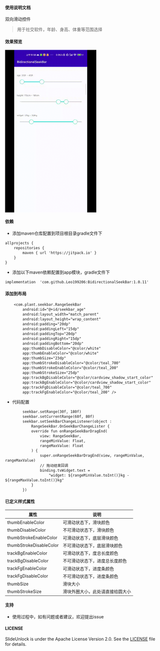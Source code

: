 #### 使用说明文档

双向滑动控件
> 用于社交软件，年龄、身高、体重等范围选择

#### 效果预览

<img src="https://github.com/Leo199206/BidirectionalSeekBar/blob/main/device-2021-11-21-105818.gif?raw=true" width="300" heght="500" align=center />

#### 依赖

+ 添加maven仓库配置到项目根目录gradle文件下

```
allprojects {
    repositories {
        maven { url 'https://jitpack.io' }
    }
}
```

+ 添加以下maven依赖配置到app模块，gradle文件下

```
implementation  'com.github.Leo199206:BidirectionalSeekBar:1.0.11'
```

#### 添加到布局

```
    <com.plant.seekbar.RangeSeekBar
        android:id="@+id/seekbar_age"
        android:layout_width="match_parent"
        android:layout_height="wrap_content"
        android:padding="20dp"
        android:paddingLeft="15dp"
        android:paddingTop="20dp"
        android:paddingRight="15dp"
        android:paddingBottom="20dp"
        app:thumbDisableColor="@color/white"
        app:thumbEnableColor="@color/white"
        app:thumbSize="23dp"
        app:thumbStrokeDisableColor="@color/teal_700"
        app:thumbStrokeEnableColor="@color/teal_200"
        app:thumbStrokeSize="25dp"
        app:trackBgDisableColor="@color/cardview_shadow_start_color"
        app:trackBgEnableColor="@color/cardview_shadow_start_color"
        app:trackFgDisableColor="@color/teal_700"
        app:trackFgEnableColor="@color/teal_200" />

```

+ 代码配置

```
        seekbar.setRange(30f, 180f)
        seekbar.setCurrentRange(60f, 80f)
        seekbar.setSeekBarChangeListener(object :
            RangeSeekBar.OnSeekBarChangeLister {
            override fun onRangeSeekBarDragEnd(
                view: RangeSeekBar,
                rangeMinValue: Float,
                rangeMaxValue: Float
            ) {
                super.onRangeSeekBarDragEnd(view, rangeMinValue, rangeMaxValue)
                // 拖动结束回调
                binding.tvWidget.text =
                    "widget: ${rangeMinValue.toInt()}kg - ${rangeMaxValue.toInt()}kg"
            }
        })

```

#### 已定义样式属性

| 属性                      | 说明               |
|-------------------------|------------------|
| thumbEnableColor        | 可滑动状态下，滑块颜色      |
| thumbDisableColor       | 不可滑动状态下，滑块颜色     |
| thumbStrokeEnableColor  | 可滑动状态下，底层滑块颜色    |
| thumbStrokeDisableColor | 不可滑动状态下，底层滑块颜色   |
| trackBgEnableColor      | 可滑动状态下，度总长度颜色    | 
| trackBgDisableColor     | 不可滑动状态下，进度总长度颜色  | 
| trackFgEnableColor      | 可滑动状态下，进度条颜色     |
| trackFgDisableColor     | 不可滑动状态下，进度条颜色    | 
| thumbSize               | 滑块大小             | 
| thumbStrokeSize         | 滑块外圈大小，此处请直接给圆大小 |

#### 支持

+ 使用过程中，如有问题或者建议，欢迎提出issue

#### LICENSE

SlideUnlock is under the Apache License Version 2.0. See
the [LICENSE](https://raw.githubusercontent.com/Leo199206/SlideUnlock/main/LICENSE) file for
details.
